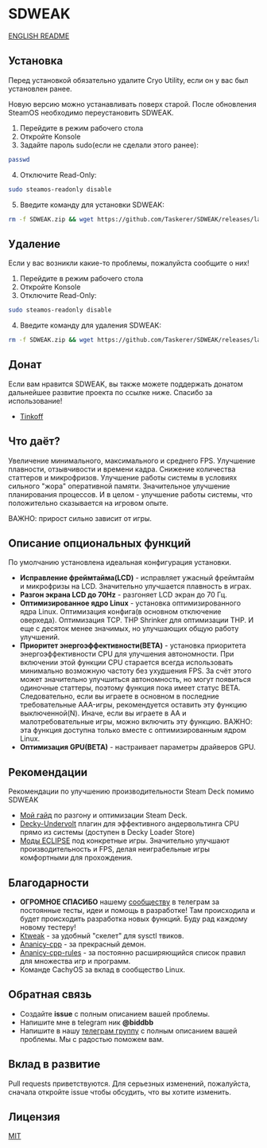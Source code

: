 # SDWEAK
[ENGLISH README](README_ENG.md)

## Установка
Перед установкой обязательно удалите Cryo Utility, если он у вас был установлен ранее.

Новую версию можно устанавливать поверх старой. После обновления SteamOS необходимо переустановить SDWEAK.

1. Перейдите в режим рабочего стола
2. Откройте Konsole
3. Задайте пароль sudo(если не сделали этого ранее):
```bash
passwd
```
4. Отключите Read-Only:
```bash
sudo steamos-readonly disable
```
5. Введите команду для установки SDWEAK:
```bash
rm -f SDWEAK.zip && wget https://github.com/Taskerer/SDWEAK/releases/latest/download/SDWEAK.zip && rm -rf SDWEAK && unzip SDWEAK.zip && cd SDWEAK && sudo --preserve-env=HOME ./install.sh
```
## Удаление
Если у вас возникли какие-то проблемы, пожалуйста сообщите о них!
1. Перейдите в режим рабочего стола
2. Откройте Konsole
3. Отключите Read-Only:
```bash
sudo steamos-readonly disable
```
4. Введите команду для удаления SDWEAK:
```bash
rm -f SDWEAK.zip && wget https://github.com/Taskerer/SDWEAK/releases/latest/download/SDWEAK.zip && rm -rf SDWEAK && unzip SDWEAK.zip && cd SDWEAK && sudo --preserve-env=HOME ./uninstall.sh
```
## Донат
Если вам нравится SDWEAK, вы также можете поддержать донатом дальнейшее развитие проекта по ссылке ниже. Спасибо за использование!
* [Tinkoff](https://www.tinkoff.ru/cf/8HHVDNi8VMS)

## Что даёт?
Увеличение минимального, максимального и среднего FPS. Улучшение плавности, отзывчивости и времени кадра. Снижение количества статтеров и микрофризов. Улучшение работы системы в условиях сильного "жора" оперативной памяти. Значительное улучшение планирования процессов. И в целом - улучшение работы системы, что положительно сказывается на игровом опыте.

ВАЖНО: прирост сильно зависит от игры.

## Описание опциональных функций
По умолчанию установлена идеальная конфигурация установки.
* **Исправление фреймтайма(LCD)** - исправляет ужасный фреймтайм и микрофризы на LCD. Значительно улучшается плавность в играх.
* **Разгон экрана LCD до 70Hz** - разгоняет LCD экран до 70 Гц.
* **Оптимизированное ядро Linux** - установка оптимизированного ядра Linux. Оптимизация конфига(в основном отключение оверхеда). Оптимизация TCP. THP Shrinker для оптимизации THP. И еще с десяток менее значимых, но улучшающих общую работу улучшений. 
* **Приоритет энергоэффективности(BETA)** - установка приоритета энергоэффективности CPU для улучшения автономности. При включении этой функции CPU старается всегда использовать минимально возможную частоту без ухудшения FPS. За счёт этого может значительно улучшиться автономность, но могут появиться одиночные статтеры, поэтому функция пока имеет статус BETA. Следовательно, если вы играете в основном в последние требовательные AAA-игры, рекомендуется оставить эту функцию выключенной(N). Иначе, если вы играете в AA и малотребовательные игры, можно включить эту функцию. ВАЖНО: эта функция доступна только вместе с оптимизированным ядром Linux.
* **Оптимизация GPU(BETA)** - настраивает параметры драйверов GPU.

## Рекомендации
Рекомендации по улучшению производительности Steam Deck помимо SDWEAK
* [Мой гайд](http://deckoc.notion.site/STEAM-DECK-RUS-76e43eacaf8b400ab130692d2d099a02?pvs=4) по разгону и оптимизации Steam Deck.
* [Decky-Undervolt](https://github.com/totallynotbakadestroyer/Decky-Undervolt) плагин для эффективного андервольтинга CPU прямо из системы (доступен в Decky Loader Store)
* [Моды ECLIPSE](https://t.me/kf4fr/850467) под конкретные игры. Значительно улучшают производительность и FPS, делая неиграбельные игры комфортными для прохождения.

## Благодарности
* **ОГРОМНОЕ СПАСИБО** нашему [сообществу](https://t.me/steamdeckoverclock) в телеграм за постоянные тесты, идеи и помощь в разработке! Там происходила и будет происходить разработка новых функций. Буду рад каждому новому тестеру!
* [Ktweak](https://github.com/tytydraco/KTweak) - за удобный "скелет" для sysctl твиков.
* [Ananicy-cpp](https://gitlab.com/ananicy-cpp/ananicy-cpp) - за прекрасный демон.
* [Ananicy-cpp-rules](https://github.com/CachyOS/ananicy-rules) - за постоянно расширяющийся список правил для множества игр и программ.
* Команде CachyOS за вклад в сообщество Linux.

## Обратная связь
* Создайте **issue** с полным описанием вашей проблемы.
* Напишите мне в telegram ник **@biddbb**
* Напишите в нашу [телеграм группу](https://t.me/steamdeckoverclock) с полным описанием вашей проблемы. Мы с радостью поможем вам.
## Вклад в развитие
Pull requests приветствуются. Для серьезных изменений, пожалуйста, сначала откройте issue чтобы обсудить, что вы хотите изменить.
## Лицензия
[MIT](https://choosealicense.com/licenses/mit/)
